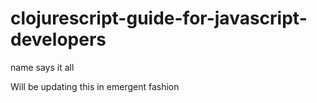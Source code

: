 clojurescript-guide-for-javascript-developers
=============================================

name says it all

Will be updating this in emergent fashion

